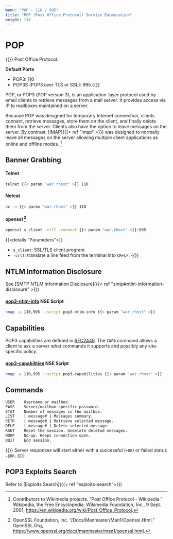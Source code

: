 ```yaml
---
menu: "POP - 110 / 995"
title: "POP (Post Office Protocol) Service Enumeration"
weight: 110
---
```

# POP

{{<hint info>}}
Post Office Protocol.

**Default Ports**
- POP3: 110
- POP3S (POP3 over TLS or SSL): 995
{{</hint>}}

POP,
or POP3 (POP version 3),
is an application-layer protocol
used by email clients
to retrieve messages from a mail server.
It provides access via IP to mailboxes
maintained on a server.

Because POP was designed for temporary Internet connection,
clients connect,
retrieve messages,
store them on the client,
and finally delete them from the server.
Clients also have the option
to leave messages on the server.
By contrast,
[IMAP]({{< ref "imap" >}}) was designed to normally leave all messages
on the server
allowing multiple client applications
as online and offline modes.
[^pop3-wiki]

## Banner Grabbing

#### Telnet
```sh
telnet {{< param "war.rhost" >}} 110
```

#### Netcat
```sh
nc -n {{< param "war.rhost" >}} 110
```

#### openssl [^openssl]
```sh
openssl s_client -crlf -connect {{< param "war.rhost" >}}:995
```
{{<details "Parameters">}}
- `s_client`:  SSL/TLS client program.
- `-crlf`:  translate a line feed from the terminal into `CR+LF`.
{{</details>}}

## NTLM Information Disclosure

See [SMTP NTLM Information Disclosure]({{< ref "smtp#ntlm-information-disclosure" >}})

#### [pop3-ntlm-info](https://nmap.org/nsedoc/scripts/pop3-ntlm-info.html) NSE Script

```sh
nmap -p 110,995 --script pop3-ntlm-info {{< param "war.rhost" >}}
```

## Capabilities

POP3 capabilities are defined in [RFC2449](https://tools.ietf.org/html/rfc2449#section-6). The `CAPA` command allows a client to ask a server what commands it supports and possibly any site-specific policy.

#### [pop3-capabilities](https://nmap.org/nsedoc/scripts/pop3-capabilities.html) NSE Script

```sh
nmap -p 110,995 --script pop3-capabilities {{< param "war.rhost" >}}
```

## Commands

```txt
USER    Username or mailbox.
PASS    Server/mailbox-specific password.
STAT    Number of messages in the mailbox.
LIST    [ message# ] Messages summary.
RETR    [ message# ] Retrieve selected message.
DELE    [ message# ] Delete selected message.
RSET    Reset the session. Undelete deleted messages.
NOOP    No-op. Keeps connection open.
QUIT    End session.
```

{{<note>}}
Server responses will start either with a successful (`+OK`) or failed status `-ERR`.
{{</note>}}

## POP3 Exploits Search

Refer to [Exploits Search]({{< ref "exploits-search">}})

[^openssl]: OpenSSL Foundation, Inc. “/Docs/Manmaster/Man1/Openssl.Html.” OpenSSL.Org, https://www.openssl.org/docs/manmaster/man1/openssl.html.
[^pop3-wiki]: Contributors to Wikimedia projects. “Post Office Protocol - Wikipedia.” Wikipedia, the Free Encyclopedia, Wikimedia Foundation, Inc., 9 Sept. 2001, https://en.wikipedia.org/wiki/Post_Office_Protocol.
